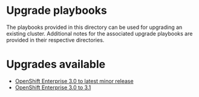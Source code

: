 # Upgrade playbooks
The playbooks provided in this directory can be used for upgrading an existing
cluster. Additional notes for the associated upgrade playbooks are
provided in their respective directories.

# Upgrades available
- [OpenShift Enterprise 3.0 to latest minor release](v3_0_minor/README.md)
- [OpenShift Enterprise 3.0 to 3.1](v3_0_to_v3_1/README.md)
